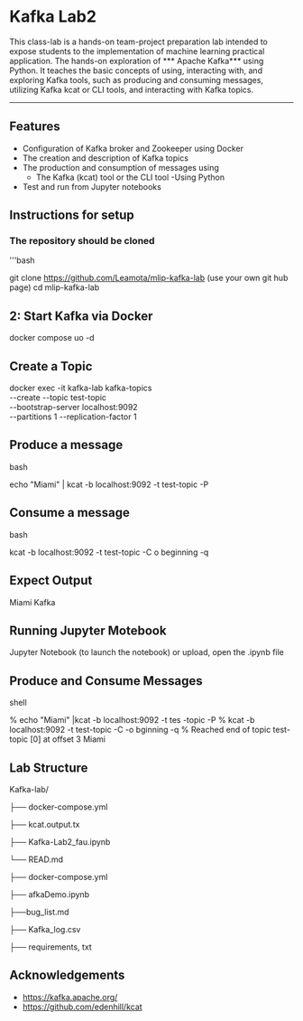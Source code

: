 # Kafka Lab2 

This class-lab is a hands-on team-project preparation lab intended to expose students to the implementation of machine learning practical application. The hands-on exploration of *** Apache Kafka*** using Python.
It teaches the basic concepts of using, interacting with, and exploring Kafka tools, such as producing and consuming messages, utilizing Kafka kcat or CLI tools, and interacting with Kafka topics.

---
## Features

- Configuration of Kafka broker and Zookeeper using Docker
- The creation and description of Kafka topics
- The production and consumption of messages using
    - The Kafka (kcat) tool or the CLI tool
    -Using Python
- Test and run from Jupyter notebooks
    

## Instructions for setup

### The repository should be cloned


'''bash   

git clone https://github.com/Leamota/mlip-kafka-lab (use your own git hub page)
cd mlip-kafka-lab


## 2: Start Kafka via Docker

docker compose uo -d

## Create a Topic

docker exec -it kafka-lab kafka-topics \
  --create --topic test-topic \
  --bootstrap-server localhost:9092 \
  --partitions 1 --replication-factor 1
  
## Produce a message

bash

 echo "Miami" | kcat -b localhost:9092 -t test-topic -P

## Consume a message
  
bash
 
   kcat -b localhost:9092 -t test-topic -C o beginning -q
   
## Expect Output

Miami Kafka

## Running Jupyter Motebook

Jupyter Notebook (to launch the notebook)
or upload,  open the .ipynb file


## Produce and Consume Messages

shell

 % echo "Miami" |kcat -b localhost:9092 -t tes -topic -P
 % kcat -b localhost:9092 -t test-topic -C  -o bginning -q
 % Reached end of topic test-topic [0] at offset 3
 Miami
 
 ## Lab Structure
 
 Kafka-lab/

├── docker-compose.yml

├── kcat.output.tx

├── Kafka-Lab2_fau.ipynb

└── READ.md

├── docker-compose.yml

├── afkaDemo.ipynb

├──bug_list.md

├── Kafka_log.csv

├── requirements, txt


## Acknowledgements

- https://kafka.apache.org/
- https://github.com/edenhill/kcat